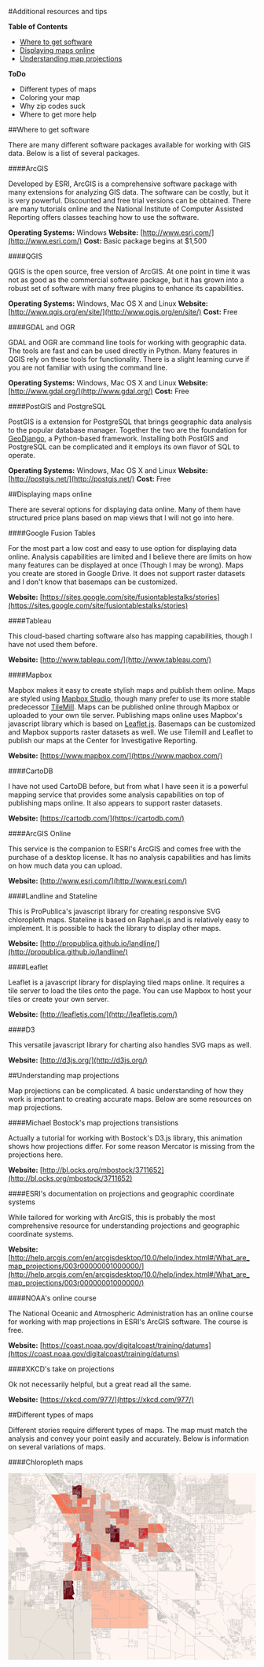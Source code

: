 #Additional resources and tips

**Table of Contents**
- [Where to get software](#where-to-get-software)
- [Displaying maps online](#displaying-maps-online)
- [Understanding map projections](#understanding-map-projections)

**ToDo**
- Different types of maps
- Coloring your map
- Why zip codes suck
- Where to get more help

##Where to get software

There are many different software packages available for working with GIS data. Below is a list of several packages.

####ArcGIS

Developed by ESRI, ArcGIS is a comprehensive software package with many extensions for analyzing GIS data. The software can be costly, but it is very powerful. Discounted and free trial versions can be obtained. There are many tutorials online and the National Institute of Computer Assisted Reporting offers classes teaching how to use the software.

**Operating Systems:** Windows
**Website:** [http://www.esri.com/](http://www.esri.com/)
**Cost:** Basic package begins at $1,500

####QGIS

QGIS is the open source, free version of ArcGIS. At one point in time it was not as good as the commercial software package, but it has grown into a robust set of software with many free plugins to enhance its capabilities.

**Operating Systems:** Windows, Mac OS X and Linux
**Website:** [http://www.qgis.org/en/site/](http://www.qgis.org/en/site/)
**Cost:** Free

####GDAL and OGR

GDAL and OGR are command line tools for working with geographic data. The tools are fast and can be used directly in Python. Many features in QGIS rely on these tools for functionality. There is a slight learning curve if you are not familiar with using the command line.

**Operating Systems:** Windows, Mac OS X and Linux
**Website:** [http://www.gdal.org/](http://www.gdal.org/)
**Cost:** Free

####PostGIS and PostgreSQL

PostGIS is a extension for PostgreSQL that brings geographic data analysis to the popular database manager. Together the two are the foundation for  [GeoDjango](http://geodjango.org/), a Python-based framework. Installing both PostGIS and PostgreSQL can be complicated and it employs its own flavor of SQL to operate.

**Operating Systems:** Windows, Mac OS X and Linux
**Website:** [http://postgis.net/](http://postgis.net/)
**Cost:** Free

##Displaying maps online

There are several options for displaying data online. Many of them have structured price plans based on map views that I will not go into here.

####Google Fusion Tables

For the most part a low cost and easy to use option for displaying data online. Analysis capabilities are limited and I believe there are limits on how many features can be displayed at once (Though I may be wrong). Maps you create are stored in Google Drive. It does not support raster datasets and I don't know that basemaps can be customized.

**Website:** [https://sites.google.com/site/fusiontablestalks/stories](https://sites.google.com/site/fusiontablestalks/stories)

####Tableau

This cloud-based charting software also has mapping capabilities, though I have not used them before.

**Website:** [http://www.tableau.com/](http://www.tableau.com/)

####Mapbox

Mapbox makes it easy to create stylish maps and publish them online. Maps are styled using [Mapbox Studio](https://www.mapbox.com/mapbox-studio/), though many prefer to use its more stable predecessor [TileMill](https://www.mapbox.com/tilemill/). Maps can be published online through Mapbox or uploaded to your own tile server. Publishing maps online uses Mapbox's javascript library which is based on [Leaflet.js](http://leafletjs.com/). Basemaps can be customized and Mapbox supports raster datasets as well. We use Tilemill and Leaflet to publish our maps at the Center for Investigative Reporting.

**Website:** [https://www.mapbox.com/](https://www.mapbox.com/)

####CartoDB

I have not used CartoDB before, but from what I have seen it is a powerful mapping service that provides some analysis capabilities on top of publishing maps online. It also appears to support raster datasets.

**Website:** [https://cartodb.com/](https://cartodb.com/)

####ArcGIS Online

This service is the companion to ESRI's ArcGIS and comes free with the purchase of a desktop license. It has no analysis capabilities and has limits on how much data you can upload.

**Website:** [http://www.esri.com/](http://www.esri.com/)

####Landline and Stateline

This is ProPublica's javascript library for creating responsive SVG chloropleth maps. Stateline is based on Raphael.js and is relatively easy to implement. It is possible to hack the library to display other maps.

**Website:** [http://propublica.github.io/landline/](http://propublica.github.io/landline/)

####Leaflet

Leaflet is a javascript library for displaying tiled maps online. It requires a tile server to load the tiles onto the page. You can use Mapbox to host your tiles or create your own server.

**Website:** [http://leafletjs.com/](http://leafletjs.com/)

####D3

This versatile javascript library for charting also handles SVG maps as well.

**Website:** [http://d3js.org/](http://d3js.org/)

##Understanding map projections

Map projections can be complicated. A basic understanding of how they work is important to creating accurate maps. Below are some resources on map projections.


####Michael Bostock's map projections transistions

Actually a tutorial for working with Bostock's D3.js library, this animation shows how projections differ. For some reason Mercator is missing from the projections here.

**Website:** [http://bl.ocks.org/mbostock/3711652](http://bl.ocks.org/mbostock/3711652)

####ESRI's documentation on projections and geographic coordinate systems

While tailored for working with ArcGIS, this is probably the most comprehensive resource for understanding projections and geographic coordinate systems.

**Website:** [http://help.arcgis.com/en/arcgisdesktop/10.0/help/index.html#/What_are_map_projections/003r00000001000000/](http://help.arcgis.com/en/arcgisdesktop/10.0/help/index.html#/What_are_map_projections/003r00000001000000/)

####NOAA's online course

The National Oceanic and Atmospheric Administration has an online course for working with map projections in ESRI's ArcGIS software. The course is free.

**Website:** [https://coast.noaa.gov/digitalcoast/training/datums](https://coast.noaa.gov/digitalcoast/training/datums)

####XKCD's take on projections

Ok not necessarily helpful, but a great read all the same.

**Website:** [https://xkcd.com/977/](https://xkcd.com/977/)

##Different types of maps

Different stories require different types of maps. The map must match the analysis and convey your point easily and accurately. Below is information on several variations of maps.

####Chloropleth maps

![Chloropleth map](https://github.com/newshackaz/gis-for-journalists/blob/master/images/tucson_property_census.png)